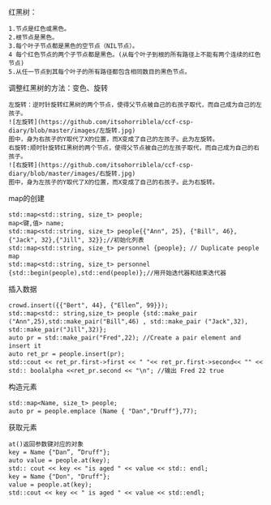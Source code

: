 红黑树：
    
    1.节点是红色或黑色。
    2.根节点是黑色。
    3.每个叶子节点都是黑色的空节点（NIL节点）。
    4 每个红色节点的两个子节点都是黑色。(从每个叶子到根的所有路径上不能有两个连续的红色节点)
    5.从任一节点到其每个叶子的所有路径都包含相同数目的黑色节点。
    
调整红黑树的方法：变色、旋转
    
    左旋转：逆时针旋转红黑树的两个节点，使得父节点被自己的右孩子取代，而自己成为自己的左孩子。
    ![左旋转](https://github.com/itsohorriblela/ccf-csp-diary/blob/master/images/左旋转.jpg)
    图中，身为右孩子的Y取代了X的位置，而X变成了自己的左孩子。此为左旋转。
    右旋转:顺时针旋转红黑树的两个节点，使得父节点被自己的左孩子取代，而自己成为自己的右孩子。
    ![右旋转](https://github.com/itsohorriblela/ccf-csp-diary/blob/master/images/右旋转.jpg)
    图中，身为左孩子的Y取代了X的位置，而X变成了自己的右孩子。此为右旋转。



map的创建

    std::map<std::string, size_t> people;
    map<键,值> name;
    std::map<std::string, size_t> people{{"Ann", 25}, {"Bill", 46},{"Jack", 32},{"Jill", 32}};//初始化列表
    std::map<std::string, size_t> personnel {people}; // Duplicate people map
    std::map<std::string, size_t> personnel {std::begin(people),std::end(people)};//用开始迭代器和结束迭代器

插入数据
    
    crowd.insert({{"Bert", 44}, {"Ellen”, 99}});
    std::map<std:: string,size_t> people {std::make_pair ("Ann",25),std::make_pair("Bill",46) , std::make_pair ("Jack",32), std::make_pair("Jill",32)};
    auto pr = std::make_pair("Fred",22); //Create a pair element and insert it
    auto ret_pr = people.insert(pr);
    std::cout << ret_pr.first->first << " "<< ret_pr.first->second<< "" << std:: boolalpha <<ret_pr.second << "\n"; //输出 Fred 22 true

构造元素

    std::map<Name, size_t> people;
    auto pr = people.emplace (Name { "Dan","Druff"},77);

获取元素
 
    at()返回参数键对应的对象
    key = Name {"Dan”, ”Druff"};
    auto value = people.at(key);
    std:: cout << key << "is aged " << value << std:: endl;
    key = Name {"Don", "Druff"};
    value = people.at(key);
    std::cout << key << " is aged " << value << std::endl;
